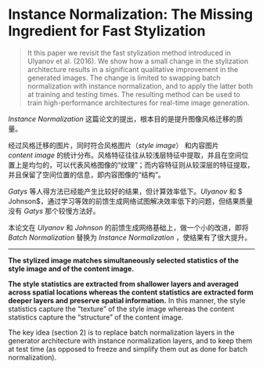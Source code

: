 # Instance Normalization: The Missing Ingredient for Fast Stylization

> It this paper we revisit the fast stylization method introduced in Ulyanov et al. (2016). We show how a small change in the stylization architecture results in a significant qualitative improvement in the generated images. The change is limited to swapping batch normalization with instance normalization, and to apply the latter both at training and testing times. The resulting method can be used to train high-performance architectures for real-time image generation. 

$Instance \ Normalization$ 这篇论文的提出，根本目的是提升图像风格迁移的质量。

经过风格迁移的图片，同时符合风格图片（$style \ image$） 和内容图片 $content \ image$ 的统计分布。风格特征往往从较浅层特征中提取，并且在空间位置上是均匀的，可以代表风格图像的“纹理”；而内容特征则从较深层的特征提取，并且保留了空间位置的信息，即内容图像的“结构”。

$Gatys$ 等人得方法已经能产生比较好的结果，但计算效率低下。$Ulyanov$ 和 $ Johnson$，通过学习等效的前馈生成网络试图解决效率低下的问题，但结果质量没有 $Gatys$ 那个较慢方法好。

本论文在 $Ulyanov$ 和 $Johnson$ 的前馈生成网络基础上，做一个小的改进，即将 $Batch \ Normalization$ 替换为 $Instance \ Normalization$ ，使结果有了很大提升。



------

**The stylized image matches simultaneously selected statistics of the style image and of the content image.**

**The style statistics are extracted from shallower layers and averaged across spatial locations whereas the content statistics are extracted form deeper layers and preserve spatial information.** In this manner, the style statistics capture the “texture” of the style image whereas the content statistics capture the “structure” of the content image.

The key idea (section 2) is to replace batch normalization layers in the generator architecture with instance normalization layers, and to keep them at test time (as opposed to freeze and simplify them out as done for batch normalization).


​			
​		
​	


​		
​	


​				
​			
​		
​	